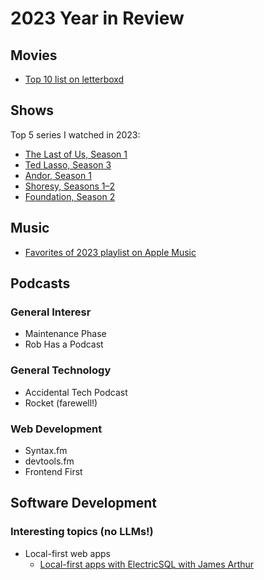 # 2023 Year in Review

## Movies

- [Top 10 list on letterboxd](https://letterboxd.com/lemonmade/list/my-favorites-of-2023/)

## Shows

Top 5 series I watched in 2023:

- [The Last of Us, Season 1](https://www.imdb.com/title/tt3581920)
- [Ted Lasso, Season 3](https://www.imdb.com/title/tt10986410)
- [Andor, Season 1](https://www.imdb.com/title/tt9253284)
- [Shoresy, Seasons 1–2](https://www.imdb.com/title/tt18249282)
- [Foundation, Season 2](https://www.imdb.com/title/tt0804484)

## Music

- [Favorites of 2023 playlist on Apple Music](https://music.apple.com/ca/playlist/favorites-of-2023/pl.u-r2yBJrEtjgly52)

## Podcasts

### General Interesr

- Maintenance Phase
- Rob Has a Podcast

### General Technology

- Accidental Tech Podcast
- Rocket (farewell!)

### Web Development

- Syntax.fm
- devtools.fm
- Frontend First

## Software Development

### Interesting topics (no LLMs!)

- Local-first web apps
  - [Local-first apps with ElectricSQL with James Arthur](https://podrocket.logrocket.com/local-first-apps-with-electricsql-james-arthur)
